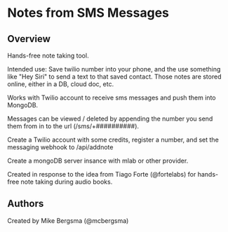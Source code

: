 # Notes from SMS Messages

## Overview
Hands-free note taking tool. 

Intended use: Save twilio number into your phone, and the use something like "Hey Siri" to send a text to that saved contact. Those notes are stored online, either in a DB, cloud doc, etc.

Works with Twilio account to receive sms messages and push them into MongoDB.

Messages can be viewed / deleted by appending the number you send them from in to the url (/sms/+##########).

Create a Twilio account with some credits, register a number, and set the messaging webhook to /api/addnote

Create a mongoDB server insance with mlab or other provider.

Created in response to the idea from Tiago Forte (@fortelabs) for hands-free note taking during audio books.

## Authors
Created by Mike Bergsma (@mcbergsma)
